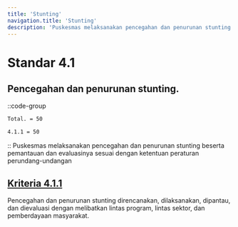 ```yaml
---
title: 'Stunting'
navigation.title: 'Stunting'
description: 'Puskesmas melaksanakan pencegahan dan penurunan stunting beserta pemantauan dan evaluasinya sesuai dengan ketentuan peraturan perundang-undangan'
---
```


# Standar 4.1
## Pencegahan dan penurunan stunting. 
::code-group
```bash [Nilai]
Total. = 50
```
```bash [Kriteria]
4.1.1 = 50
```
::
Puskesmas melaksanakan pencegahan dan penurunan stunting beserta pemantauan dan evaluasinya sesuai dengan ketentuan peraturan perundang-undangan 

## [Kriteria 4.1.1](/4/1/1) 
Pencegahan dan penurunan  stunting  direncanakan, dilaksanakan, dipantau, dan dievaluasi dengan melibatkan lintas program, lintas sektor, dan pemberdayaan masyarakat. 
